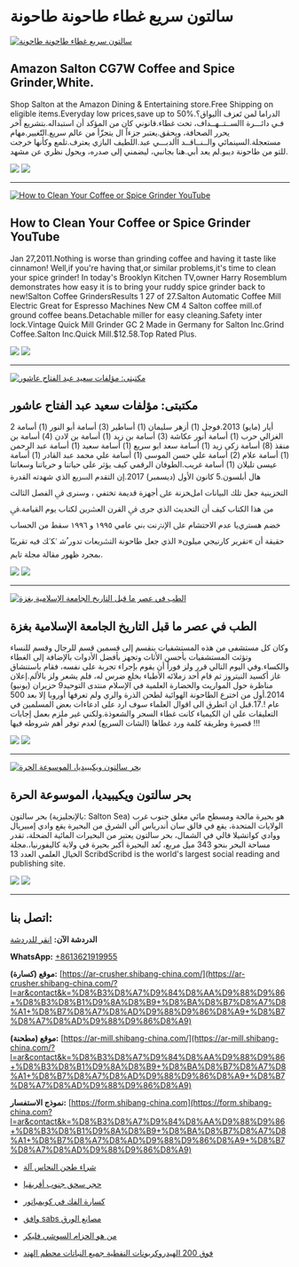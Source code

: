 # سالتون سريع غطاء طاحونة طاحونة

<a href="https://swt.shibang-china.com/?l=ar&img&k=%D8%B3%D8%A7%D9%84%D8%AA%D9%88%D9%86+%D8%B3%D8%B1%D9%8A%D8%B9+%D8%BA%D8%B7%D8%A7%D8%A1+%D8%B7%D8%A7%D8%AD%D9%88%D9%86%D8%A9+%D8%B7%D8%A7%D8%AD%D9%88%D9%86%D8%A9" target="_blank">![سالتون سريع غطاء طاحونة طاحونة](http://static.shibang-china.com/all-800x300/1316.jpg)</a>

## Amazon Salton CG7W Coffee and Spice Grinder,White.
Shop Salton at the Amazon Dining &amp; Entertaining store.Free Shipping on eligible items.Everyday low prices,save up to 50%.الدراما لمن تَعزف األبواق؟فـي دائـــرة االســتــهــداف، تحت غطاء.قانوني كان من المؤكد أن استبداله.بتشريع آخر يحرر الصحافة، ويحقق.يعتبر جزءاً ال يتجزّأ من عالم سريع.التّغيير.مهام مستعجلة.السينمائي والــنــاقــد األدبـــي عبد.اللطيف البازي يعترف.تلمع وكأنها خرجت للتو من طاحونة ديبو.لم يعد أبي.هنا بجانبي، ليضمني إلى صدره، ويحول نظري عن مشهد.


<a href="https://whatsapp.shibangsoft.com/WhatsApp.php" target="_blank" title="WhatsApp">![](http://static.shibang-china.com/icon/whatsapp.png)</a> <a href="https://swt.shibang-china.com/?l=ar&icon&k=%D8%B3%D8%A7%D9%84%D8%AA%D9%88%D9%86+%D8%B3%D8%B1%D9%8A%D8%B9+%D8%BA%D8%B7%D8%A7%D8%A1+%D8%B7%D8%A7%D8%AD%D9%88%D9%86%D8%A9+%D8%B7%D8%A7%D8%AD%D9%88%D9%86%D8%A9" target="_blank">![](http://static.shibang-china.com/icon/chat-ar.png)</a>

---

<a href="https://swt.shibang-china.com/?l=ar&img&k=%D8%B3%D8%A7%D9%84%D8%AA%D9%88%D9%86+%D8%B3%D8%B1%D9%8A%D8%B9+%D8%BA%D8%B7%D8%A7%D8%A1+%D8%B7%D8%A7%D8%AD%D9%88%D9%86%D8%A9+%D8%B7%D8%A7%D8%AD%D9%88%D9%86%D8%A9" target="_blank">![How to Clean Your Coffee or Spice Grinder YouTube](http://static.shibang-china.com/all-800x300/291.jpg)</a>

## How to Clean Your Coffee or Spice Grinder YouTube
Jan 27,2011.Nothing is worse than grinding coffee and having it taste like cinnamon! Well,if you&#39;re having that,or similar problems,it&#39;s time to clean your spice grinder! In today&#39;s Brooklyn Kitchen TV,owner Harry Rosemblum demonstrates how easy it is to bring your ruddy spice grinder back to new!Salton Coffee GrindersResults 1 27 of 27.Salton Automatic Coffee Mill Electric Great for Espresso Machines New CM 4 Salton coffee mill.of ground coffee beans.Detachable miller for easy cleaning.Safety inter lock.Vintage Quick Mill Grinder GC 2 Made in Germany for Salton Inc.Grind Coffee.Salton Inc.Quick Mill.$12.58.Top Rated Plus.


<a href="https://whatsapp.shibangsoft.com/WhatsApp.php" target="_blank" title="WhatsApp">![](http://static.shibang-china.com/icon/whatsapp.png)</a> <a href="https://swt.shibang-china.com/?l=ar&icon&k=%D8%B3%D8%A7%D9%84%D8%AA%D9%88%D9%86+%D8%B3%D8%B1%D9%8A%D8%B9+%D8%BA%D8%B7%D8%A7%D8%A1+%D8%B7%D8%A7%D8%AD%D9%88%D9%86%D8%A9+%D8%B7%D8%A7%D8%AD%D9%88%D9%86%D8%A9" target="_blank">![](http://static.shibang-china.com/icon/chat-ar.png)</a>

---

<a href="https://swt.shibang-china.com/?l=ar&img&k=%D8%B3%D8%A7%D9%84%D8%AA%D9%88%D9%86+%D8%B3%D8%B1%D9%8A%D8%B9+%D8%BA%D8%B7%D8%A7%D8%A1+%D8%B7%D8%A7%D8%AD%D9%88%D9%86%D8%A9+%D8%B7%D8%A7%D8%AD%D9%88%D9%86%D8%A9" target="_blank">![مكتبتى: مؤلفات سعيد عبد الفتاح عاشور](http://static.shibang-china.com/all-800x300/205.jpg)</a>

## مكتبتى: مؤلفات سعيد عبد الفتاح عاشور
2 أيار (مايو) 2013.فوجل (1) أزهر سليمان (1) أساطير (3) أسامة أبو النور (1) أسامة الغزالي حرب (1) أسامة أنور عكاشة (3) أسامة بن زيد (1) أسامة بن لادن (4) أسامة بن منقذ (8) أسامة زكى زيد (1) أسامة سعد ابو سريع (1) أسامة سعيد (1) أسامة عبد الرحمن (1) أسامة علام (2) أسامة علي حسن الموسى (1) أسامة علي محمد عبد القادر (1) أسامة عيسى تليلان (1) أسامة غريب.الطوفان الرقمي كيف يؤثر على حياتنا و حرياتنا وسعاتنا هال أبلسون.5 كانون الأول (ديسمبر) 2017.إن اﻟﺘﻘﺪم اﻟﴪﻳﻊ اﻟﺬي ﺷﻬﺪﺗﻪ اﻟﻘﺪرة اﻟﺘﺨﺰﻳﻨﻴﺔ ﺟﻌﻞ ﺗﻠﻚ اﻟﺒﻴﺎﻧﺎت املﺨﺰﻧﺔ ﻋﲆ أﺟﻬﺰة ﻗﺪﻳﻤﺔ ﺗﺨﺘﻔﻲ ، وﺳﻨﺮى ﰲ اﻟﻔﺼﻞ اﻟﺜﺎﻟﺚ ﻣﻦ ﻫﺬا اﻟﻜﺘﺎب ﻛﻴﻒ أن اﻟﺘﺤﺪﻳﺚ اﻟﺬي ﺟﺮى ﰲ اﻟﻘﺮن اﻟﻌﴩﻳﻦ ﻟﻜﺘﺎب ﻳﻮم اﻟﻘﻴﺎﻣﺔ.ﰲ ﺧﻀﻢ ﻫﺴﺘريﻳﺎ ﻋﺪم اﻻﺣﺘﺸﺎم ﻋﲆ اﻹﻧﱰﻧﺖ ﺑني ﻋﺎﻣﻲ ١٩٩٥ و ١٩٩٦ ﺳﻘﻂ ﻣﻦ اﻟﺤﺴﺎب ﺣﻘﻴﻘﺔ أن »ﺗﻘﺮﻳﺮ ﻛﺎرﻧﻴﺠﻲ ﻣﻴﻠﻮن« اﻟﺬي ﺟﻌﻞ ﻃﺎﺣﻮﻧﺔ اﻟﺘﴩﻳﻌﺎت ﺗﺪور ُﺷ ﱢﻜ َﻚ ﻓﻴﻪ ﺗﻘﺮﻳﺒًﺎ ﺑﻤﺠﺮد ﻇﻬﻮر ﻣﻘﺎﻟﺔ ﻣﺠﻠﺔ ﺗﺎﻳﻢ.


<a href="https://whatsapp.shibangsoft.com/WhatsApp.php" target="_blank" title="WhatsApp">![](http://static.shibang-china.com/icon/whatsapp.png)</a> <a href="https://swt.shibang-china.com/?l=ar&icon&k=%D8%B3%D8%A7%D9%84%D8%AA%D9%88%D9%86+%D8%B3%D8%B1%D9%8A%D8%B9+%D8%BA%D8%B7%D8%A7%D8%A1+%D8%B7%D8%A7%D8%AD%D9%88%D9%86%D8%A9+%D8%B7%D8%A7%D8%AD%D9%88%D9%86%D8%A9" target="_blank">![](http://static.shibang-china.com/icon/chat-ar.png)</a>

---

<a href="https://swt.shibang-china.com/?l=ar&img&k=%D8%B3%D8%A7%D9%84%D8%AA%D9%88%D9%86+%D8%B3%D8%B1%D9%8A%D8%B9+%D8%BA%D8%B7%D8%A7%D8%A1+%D8%B7%D8%A7%D8%AD%D9%88%D9%86%D8%A9+%D8%B7%D8%A7%D8%AD%D9%88%D9%86%D8%A9" target="_blank">![الطب في عصر ما قبل التاريخ الجامعة الإسلامية بغزة](http://static.shibang-china.com/all-800x300/610.jpg)</a>

## الطب في عصر ما قبل التاريخ الجامعة الإسلامية بغزة
وكان كل مستشفى من هذه المستشفيات ينقسم إلى قسمين قسم للرجال وقسم للنساء وتؤثث المستشفيات بأحسن الأثاث وتجهز بأفضل الأدوات بالإضافة إلى الغطاء والكساء.وفي اليوم التالي قرر ولز فوراً أن يقوم بإجراء تجربة على نفسه، فقام باستنشاق غاز أكسيد النيتروز ثم قام أحد زملائه الأطباء بخلع ضرس له، فلم يشعر ولز بالألم.إعلان مناظرة حول المواريث والحضارة العلمية في الإسلام منتدى التوحيد9 حزيران (يونيو) 2014.أول من اخترع الطاحونة الهوائية لطحن الذرة والري ولم تعرفها أوروبا إلا بعد 500 عام !.17.قبل ان اتطرق الى اقوال العلماء سوف ارد على ادعاءات بعض المسلمين في التعليقات على ان الكيمياء كانت غطاء السحر والشعوذة.ولكني غير ملزم بعمل إجابات قصيرة وطريقة كلمة ورد غطاها (الشات السريع) لعدم توفر أهم شروطه فيها !!!


<a href="https://whatsapp.shibangsoft.com/WhatsApp.php" target="_blank" title="WhatsApp">![](http://static.shibang-china.com/icon/whatsapp.png)</a> <a href="https://swt.shibang-china.com/?l=ar&icon&k=%D8%B3%D8%A7%D9%84%D8%AA%D9%88%D9%86+%D8%B3%D8%B1%D9%8A%D8%B9+%D8%BA%D8%B7%D8%A7%D8%A1+%D8%B7%D8%A7%D8%AD%D9%88%D9%86%D8%A9+%D8%B7%D8%A7%D8%AD%D9%88%D9%86%D8%A9" target="_blank">![](http://static.shibang-china.com/icon/chat-ar.png)</a>

---

<a href="https://swt.shibang-china.com/?l=ar&img&k=%D8%B3%D8%A7%D9%84%D8%AA%D9%88%D9%86+%D8%B3%D8%B1%D9%8A%D8%B9+%D8%BA%D8%B7%D8%A7%D8%A1+%D8%B7%D8%A7%D8%AD%D9%88%D9%86%D8%A9+%D8%B7%D8%A7%D8%AD%D9%88%D9%86%D8%A9" target="_blank">![بحر سالتون ويكيبيديا، الموسوعة الحرة](http://static.shibang-china.com/all-800x300/724.jpg)</a>

## بحر سالتون ويكيبيديا، الموسوعة الحرة
بحر سالتون (بالإنجليزية: Salton Sea) هو بحيرة مالحة ومسطح مائي مغلق جنوب غرب الولايات المتحدة، يقع في فالق سان أندرياس ألى الشرق من البحيرة يقع وادي إمبيريال ووادي كواتشيلا فالي في الشمال، بحر سالتون يعتبر من البحيرات المائية الضحلة، تقدر مساحة البحر بنحو 343 ميل مربع، تُعد البحيرة أكبر بحيرة في ولاية كاليفورنيا،.مجلة الخيال العلمي العدد 13 ScribdScribd is the world&#39;s largest social reading and publishing site.


<a href="https://whatsapp.shibangsoft.com/WhatsApp.php" target="_blank" title="WhatsApp">![](http://static.shibang-china.com/icon/whatsapp.png)</a> <a href="https://swt.shibang-china.com/?l=ar&icon&k=%D8%B3%D8%A7%D9%84%D8%AA%D9%88%D9%86+%D8%B3%D8%B1%D9%8A%D8%B9+%D8%BA%D8%B7%D8%A7%D8%A1+%D8%B7%D8%A7%D8%AD%D9%88%D9%86%D8%A9+%D8%B7%D8%A7%D8%AD%D9%88%D9%86%D8%A9" target="_blank">![](http://static.shibang-china.com/icon/chat-ar.png)</a>

---
## اتصل بنا:

**الدردشة الآن:** [انقر للدردشة](https://swt.shibang-china.com?l=ar&contact&k=%D8%B3%D8%A7%D9%84%D8%AA%D9%88%D9%86+%D8%B3%D8%B1%D9%8A%D8%B9+%D8%BA%D8%B7%D8%A7%D8%A1+%D8%B7%D8%A7%D8%AD%D9%88%D9%86%D8%A9+%D8%B7%D8%A7%D8%AD%D9%88%D9%86%D8%A9)

**WhatsApp:**  [+8613621919955](https://whatsapp.shibangsoft.com/WhatsApp.php)

**موقع (كسارة):** [https://ar-crusher.shibang-china.com/](https://ar-crusher.shibang-china.com/?l=ar&contact&k=%D8%B3%D8%A7%D9%84%D8%AA%D9%88%D9%86+%D8%B3%D8%B1%D9%8A%D8%B9+%D8%BA%D8%B7%D8%A7%D8%A1+%D8%B7%D8%A7%D8%AD%D9%88%D9%86%D8%A9+%D8%B7%D8%A7%D8%AD%D9%88%D9%86%D8%A9)

**موقع (مطحنة):** [https://ar-mill.shibang-china.com/](https://ar-mill.shibang-china.com/?l=ar&contact&k=%D8%B3%D8%A7%D9%84%D8%AA%D9%88%D9%86+%D8%B3%D8%B1%D9%8A%D8%B9+%D8%BA%D8%B7%D8%A7%D8%A1+%D8%B7%D8%A7%D8%AD%D9%88%D9%86%D8%A9+%D8%B7%D8%A7%D8%AD%D9%88%D9%86%D8%A9)

**نموذج الاستفسار:** [https://form.shibang-china.com](https://form.shibang-china.com?l=ar&contact&k=%D8%B3%D8%A7%D9%84%D8%AA%D9%88%D9%86+%D8%B3%D8%B1%D9%8A%D8%B9+%D8%BA%D8%B7%D8%A7%D8%A1+%D8%B7%D8%A7%D8%AD%D9%88%D9%86%D8%A9+%D8%B7%D8%A7%D8%AD%D9%88%D9%86%D8%A9)

* [شراء طحن النحاس آلة](../28/%D8%B4%D8%B1%D8%A7%D8%A1%20%D8%B7%D8%AD%D9%86%20%D8%A7%D9%84%D9%86%D8%AD%D8%A7%D8%B3%20%D8%A2%D9%84%D8%A9.md)

* [حجر سحق جنوب أفريقيا](../29/%D8%AD%D8%AC%D8%B1%20%D8%B3%D8%AD%D9%82%20%D8%AC%D9%86%D9%88%D8%A8%20%D8%A3%D9%81%D8%B1%D9%8A%D9%82%D9%8A%D8%A7.md)

* [كسارة الفك في كويمباتور](../29/%D9%83%D8%B3%D8%A7%D8%B1%D8%A9%20%D8%A7%D9%84%D9%81%D9%83%20%D9%81%D9%8A%20%D9%83%D9%88%D9%8A%D9%85%D8%A8%D8%A7%D8%AA%D9%88%D8%B1.md)

* [وافق sabs مصانع الورق](../26/%D9%88%D8%A7%D9%81%D9%82%20sabs%20%D9%85%D8%B5%D8%A7%D9%86%D8%B9%20%D8%A7%D9%84%D9%88%D8%B1%D9%82.md)

* [من هو الحزام السوشي فليكر](../27/%D9%85%D9%86%20%D9%87%D9%88%20%D8%A7%D9%84%D8%AD%D8%B2%D8%A7%D9%85%20%D8%A7%D9%84%D8%B3%D9%88%D8%B4%D9%8A%20%D9%81%D9%84%D9%8A%D9%83%D8%B1.md)

* [فوق 200 الهيدروكربونات النفطية جميع النباتات محطم الهند](../29/%D9%81%D9%88%D9%82%20200%20%D8%A7%D9%84%D9%87%D9%8A%D8%AF%D8%B1%D9%88%D9%83%D8%B1%D8%A8%D9%88%D9%86%D8%A7%D8%AA%20%D8%A7%D9%84%D9%86%D9%81%D8%B7%D9%8A%D8%A9%20%D8%AC%D9%85%D9%8A%D8%B9%20%D8%A7%D9%84%D9%86%D8%A8%D8%A7%D8%AA%D8%A7%D8%AA%20%D9%85%D8%AD%D8%B7%D9%85%20%D8%A7%D9%84%D9%87%D9%86%D8%AF.md)